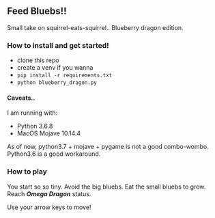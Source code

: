 ## Feed Bluebs!!

Small take on squirrel-eats-squirrel.. 
Blueberry dragon edition.

### How to install and get started!
* clone this repo
* create a venv if you wanna
* `pip install -r requirements.txt`
* `python blueberry_dragon.py`

#### Caveats..
I am running with:
* Python 3.6.8
* MacOS Mojave 10.14.4 

As of now, python3.7 + mojave + pygame is not a good combo-wombo.
Python3.6 is a good workaround. 

### How to play
You start so so tiny. 
Avoid the big bluebs.
Eat the small bluebs to grow.
Reach **_Omega Dragon_** status.

Use your arrow keys to move!
